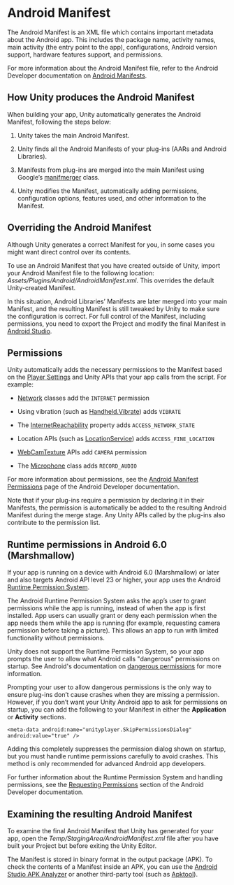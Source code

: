 # Android Manifest

The Android Manifest is an XML file which contains important metadata about the Android app. This includes the package name, activity names, main activity (the entry point to the app), configurations, Android version support, hardware features support, and permissions.

For more information about the Android Manifest file, refer to the Android Developer documentation on [Android Manifests](https://developer.android.com/guide/topics/manifest/manifest-intro.html).

## How Unity produces the Android Manifest

When building your app, Unity automatically generates the Android Manifest, following the steps below:

1. Unity takes the main Android Manifest.

2. Unity finds all the Android Manifests of your plug-ins (AARs and Android Libraries).

3. Manifests from plug-ins are merged into the main Manifest using Google’s [manifmerger](https://android.googlesource.com/platform/sdk/+/0386f5d/manifmerger) class.

4. Unity modifies the Manifest, automatically adding permissions, configuration options, features used, and other information to the Manifest.

## Overriding the Android Manifest

Although Unity generates a correct Manifest for you, in some cases you might want direct control over its contents.

To use an Android Manifest that you have created outside of Unity, import your Android Manifest file to the following location: _Assets/Plugins/Android/AndroidManifest.xml_. This overrides the default Unity-created Manifest.

In this situation, Android Libraries’ Manifests are later merged into your main Manifest, and the resulting Manifest is still tweaked by Unity to make sure the configuration is correct. For full control of the Manifest, including permissions, you need to export the Project and modify the final Manifest in [Android Studio](https://developer.android.com/studio/index.html?gclid=CPbCm_HwptICFVXnGwodghYK5w).

## Permissions

Unity automatically adds the necessary permissions to the Manifest based on the [Player Settings](class-PlayerSettingsAndroid) and Unity APIs that your app calls from the script. For example:

* [Network](ScriptRef:Network.html) classes add the `INTERNET` permission

* Using vibration (such as [Handheld.Vibrate](ScriptRef:Handheld.Vibrate.html)) adds `VIBRATE`

* The [InternetReachability](ScriptRef:Application-internetReachability.html) property adds `ACCESS_NETWORK_STATE`

* Location APIs (such as [LocationService](ScriptRef:LocationService.html)) adds `ACCESS_FINE_LOCATION`

* [WebCamTexture](ScriptRef:WebCamTexture.html) APIs add `CAMERA` permission

* The [Microphone](ScriptRef:Microphone.html) class adds `RECORD_AUDIO`

For more information about permissions, see the [Android Manifest Permissions](https://developer.android.com/guide/topics/manifest/manifest-intro.html#perms) page of the Android Developer documentation.

Note that if your plug-ins require a permission by declaring it in their Manifests, the permission is automatically be added to the resulting Android Manifest during the merge stage. Any Unity APIs called by the plug-ins also contribute to the permission list.

## Runtime permissions in Android 6.0 (Marshmallow)

If your app is running on a device with Android 6.0 (Marshmallow) or later and also targets Android API level 23 or higher, your app uses the Android [Runtime Permission System](https://developer.android.com/training/permissions/requesting.html).

The Android Runtime Permission System asks the app’s user to grant permissions while the app is running, instead of when the app is first installed.  App users can usually grant or deny each permission when the app needs them while the app is running (for example, requesting camera permission before taking a picture). This allows an app to run with limited functionality without permissions. 

Unity does not support the Runtime Permission System, so your app prompts the user to allow what Android calls "dangerous" permissions on startup. See Android's  documentation on [dangerous permissions](https://developer.android.com/guide/topics/permissions/requesting.html) for more information.

Prompting your user to allow dangerous permissions is the only way to ensure plug-ins don’t cause crashes when they are missing a permission.  However, if you don’t want your Unity Android app to ask for permissions on startup, you can add the following to your Manifest in either the __Application__ or __Activity__ sections.

```
<meta-data android:name="unityplayer.SkipPermissionsDialog" android:value="true" />

```

Adding this completely suppresses the permission dialog shown on startup, but you must handle runtime permissions carefully to avoid crashes. This method is only recommended for advanced Android app developers.

For further information about the Runtime Permission System and handling permissions, see the [Requesting Permissions](https://developer.android.com/training/permissions/requesting.html) section of the Android Developer documentation. 

## Examining the resulting Android Manifest

To examine the final Android Manifest that Unity has generated for your app, open the _Temp/StagingArea/AndroidManifest.xml_ file after you have built your Project but before exiting the Unity Editor.

The Manifest is stored in binary format in the output package (APK). To check the contents of a Manifest inside an APK, you can use the [Android Studio APK Analyzer](https://developer.android.com/studio/build/apk-analyzer.html) or another third-party tool (such as [Apktool](https://ibotpeaches.github.io/Apktool/)).